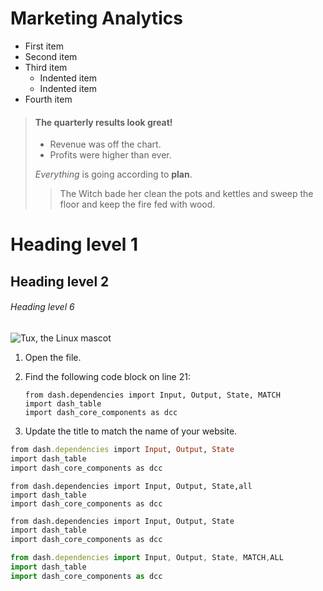 # Marketing Analytics

- First item
- Second item
- Third item
    - Indented item
    - Indented item
- Fourth item

> #### The quarterly results look great!
>
> - Revenue was off the chart.
> - Profits were higher than ever.
>
>  *Everything* is going according to **plan**.
>> The Witch bade her clean the pots and kettles and sweep the floor and keep the fire fed with wood.

# Heading level 1
## Heading level 2
###### Heading level 6
![Tux, the Linux mascot](/assets/images/tux.png)
1.  Open the file.
2.  Find the following code block on line 21:

        from dash.dependencies import Input, Output, State, MATCH
        import dash_table
        import dash_core_components as dcc
        
3.  Update the title to match the name of your website.

```ruby
from dash.dependencies import Input, Output, State
import dash_table
import dash_core_components as dcc
```

```python2
from dash.dependencies import Input, Output, State,all
import dash_table
import dash_core_components as dcc
```

```html
from dash.dependencies import Input, Output, State
import dash_table
import dash_core_components as dcc
```

```js
from dash.dependencies import Input, Output, State, MATCH,ALL
import dash_table
import dash_core_components as dcc
```
